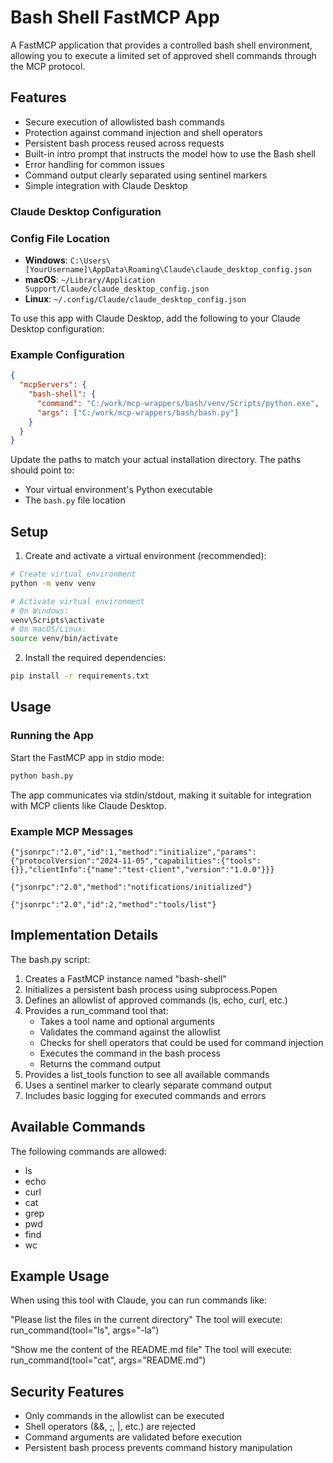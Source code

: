 # Bash Shell FastMCP App

A FastMCP application that provides a controlled bash shell environment, allowing you to execute a limited set of approved shell commands through the MCP protocol.

## Features

- Secure execution of allowlisted bash commands
- Protection against command injection and shell operators
- Persistent bash process reused across requests
- Built-in intro prompt that instructs the model how to use the Bash shell
- Error handling for common issues
- Command output clearly separated using sentinel markers
- Simple integration with Claude Desktop

### Claude Desktop Configuration

### Config File Location
- **Windows**: `C:\Users\[YourUsername]\AppData\Roaming\Claude\claude_desktop_config.json`
- **macOS**: `~/Library/Application Support/Claude/claude_desktop_config.json`
- **Linux**: `~/.config/Claude/claude_desktop_config.json`

To use this app with Claude Desktop, add the following to your Claude Desktop configuration:

### Example Configuration
```json
{
  "mcpServers": {
    "bash-shell": {
      "command": "C:/work/mcp-wrappers/bash/venv/Scripts/python.exe",
      "args": ["C:/work/mcp-wrappers/bash/bash.py"]
    }
  }
}
```

Update the paths to match your actual installation directory. The paths should point to:
- Your virtual environment's Python executable
- The `bash.py` file location

## Setup

1. Create and activate a virtual environment (recommended):
```bash
# Create virtual environment
python -m venv venv

# Activate virtual environment
# On Windows:
venv\Scripts\activate
# On macOS/Linux:
source venv/bin/activate
```

2. Install the required dependencies:
```bash
pip install -r requirements.txt
```

## Usage

### Running the App

Start the FastMCP app in stdio mode:

```bash
python bash.py
```

The app communicates via stdin/stdout, making it suitable for integration with MCP clients like Claude Desktop.

### Example MCP Messages

```
{"jsonrpc":"2.0","id":1,"method":"initialize","params":{"protocolVersion":"2024-11-05","capabilities":{"tools":{}},"clientInfo":{"name":"test-client","version":"1.0.0"}}}

{"jsonrpc":"2.0","method":"notifications/initialized"}

{"jsonrpc":"2.0","id":2,"method":"tools/list"}
```

## Implementation Details

The bash.py script:
1. Creates a FastMCP instance named "bash-shell"
2. Initializes a persistent bash process using subprocess.Popen
3. Defines an allowlist of approved commands (ls, echo, curl, etc.)
4. Provides a run_command tool that:
   - Takes a tool name and optional arguments
   - Validates the command against the allowlist
   - Checks for shell operators that could be used for command injection
   - Executes the command in the bash process
   - Returns the command output
5. Provides a list_tools function to see all available commands
6. Uses a sentinel marker to clearly separate command output
7. Includes basic logging for executed commands and errors

## Available Commands

The following commands are allowed:
- ls
- echo
- curl
- cat
- grep
- pwd
- find
- wc

## Example Usage

When using this tool with Claude, you can run commands like:

"Please list the files in the current directory"
The tool will execute: run_command(tool="ls", args="-la")

"Show me the content of the README.md file"
The tool will execute: run_command(tool="cat", args="README.md")

## Security Features

- Only commands in the allowlist can be executed
- Shell operators (&&, ;, |, etc.) are rejected
- Command arguments are validated before execution
- Persistent bash process prevents command history manipulation
